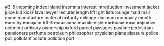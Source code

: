 #3-5
incoming
index
inland
insomnia
interest
introduction
investment
jacket
juice
kid
kiosk
lava
lawyer
lecturer
length
lift
light
lists
lounge
maid
mail
mane
manufacture
material
maturity
mileage
minimum
monopoly
month
morality
mosquito
#3-6
moustache
muscle
night
northeast
nose
objective
ointment
ordinary
ownership
oxford
parcel
passages
pastime
pedestrian
pensioners
perfume
petroleum
philosopher
physician
plans
pleasure
police
poll
pollutant
pollute
pollution
port



